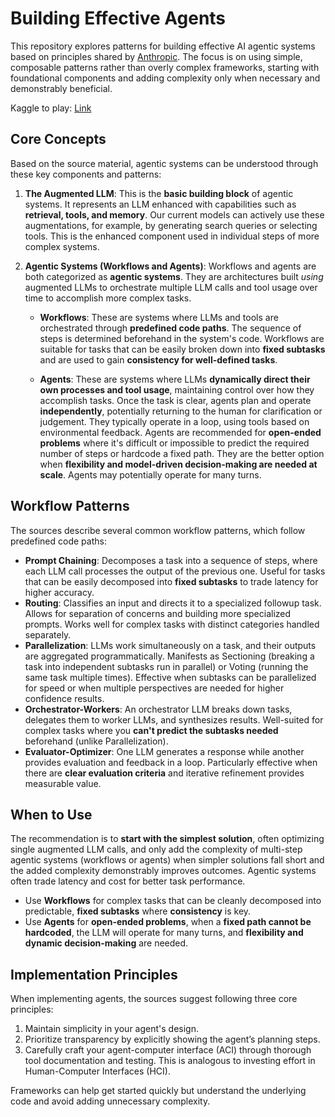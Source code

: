 
# Building Effective  Agents

This repository explores patterns for building effective AI agentic systems based on principles shared by [Anthropic](https://www.anthropic.com/engineering/building-effective-agents). The focus is on using simple, composable patterns rather than overly complex frameworks, starting with foundational components and adding complexity only when necessary and demonstrably beneficial.

Kaggle to play: [Link](https://www.kaggle.com/code/santoshpremiadhikari/build-effecftive-agents)
## Core Concepts

Based on the source material, agentic systems can be understood through these key components and patterns:

1.  **The Augmented LLM**: This is the **basic building block** of agentic systems. It represents an LLM enhanced with capabilities such as **retrieval, tools, and memory**. Our current models can actively use these augmentations, for example, by generating search queries or selecting tools. This is the enhanced component used in individual steps of more complex systems.

2.  **Agentic Systems (Workflows and Agents)**: Workflows and agents are both categorized as **agentic systems**. They are architectures built *using* augmented LLMs to orchestrate multiple LLM calls and tool usage over time to accomplish more complex tasks.

    *   **Workflows**: These are systems where LLMs and tools are orchestrated through **predefined code paths**. The sequence of steps is determined beforehand in the system's code. Workflows are suitable for tasks that can be easily broken down into **fixed subtasks** and are used to gain **consistency for well-defined tasks**.

    *   **Agents**: These are systems where LLMs **dynamically direct their own processes and tool usage**, maintaining control over how they accomplish tasks. Once the task is clear, agents plan and operate **independently**, potentially returning to the human for clarification or judgement. They typically operate in a loop, using tools based on environmental feedback. Agents are recommended for **open-ended problems** where it's difficult or impossible to predict the required number of steps or hardcode a fixed path. They are the better option when **flexibility and model-driven decision-making are needed at scale**. Agents may potentially operate for many turns.

## Workflow Patterns

The sources describe several common workflow patterns, which follow predefined code paths:

*   **Prompt Chaining**: Decomposes a task into a sequence of steps, where each LLM call processes the output of the previous one. Useful for tasks that can be easily decomposed into **fixed subtasks** to trade latency for higher accuracy.
*   **Routing**: Classifies an input and directs it to a specialized followup task. Allows for separation of concerns and building more specialized prompts. Works well for complex tasks with distinct categories handled separately.
*   **Parallelization**: LLMs work simultaneously on a task, and their outputs are aggregated programmatically. Manifests as Sectioning (breaking a task into independent subtasks run in parallel) or Voting (running the same task multiple times). Effective when subtasks can be parallelized for speed or when multiple perspectives are needed for higher confidence results.
*   **Orchestrator-Workers**: An orchestrator LLM breaks down tasks, delegates them to worker LLMs, and synthesizes results. Well-suited for complex tasks where you **can't predict the subtasks needed** beforehand (unlike Parallelization).
*   **Evaluator-Optimizer**: One LLM generates a response while another provides evaluation and feedback in a loop. Particularly effective when there are **clear evaluation criteria** and iterative refinement provides measurable value.

## When to Use

The recommendation is to **start with the simplest solution**, often optimizing single augmented LLM calls, and only add the complexity of multi-step agentic systems (workflows or agents) when simpler solutions fall short and the added complexity demonstrably improves outcomes. Agentic systems often trade latency and cost for better task performance.

*   Use **Workflows** for complex tasks that can be cleanly decomposed into predictable, **fixed subtasks** where **consistency** is key.
*   Use **Agents** for **open-ended problems**, when a **fixed path cannot be hardcoded**, the LLM will operate for many turns, and **flexibility and dynamic decision-making** are needed.

## Implementation Principles

When implementing agents, the sources suggest following three core principles:

1.  Maintain simplicity in your agent's design.
2.  Prioritize transparency by explicitly showing the agent’s planning steps.
3.  Carefully craft your agent-computer interface (ACI) through thorough tool documentation and testing. This is analogous to investing effort in Human-Computer Interfaces (HCI).

Frameworks can help get started quickly but understand the underlying code and avoid adding unnecessary complexity.

